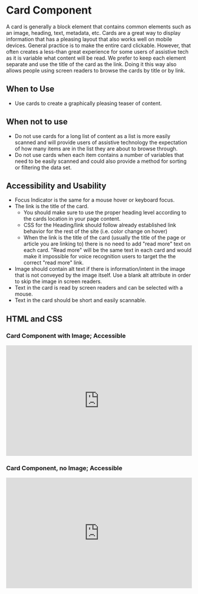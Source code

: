 # Card Component

A card is generally a block element that contains common elements such as an image, heading, text, metadata, etc. Cards are a great way to display information that has a pleasing layout that also works well on mobile devices. General practice is to make the entire card clickable.  However, that often creates a less-than great experience for some users of assistive tech as it is variable what content will be read.  We prefer to keep each element separate and use the title of the card as the link.  Doing it this way also allows people using screen readers to browse the cards by title or by link.

## When to Use

- Use cards to create a graphically pleasing teaser of content. 

## When not to use

- Do not use cards for a long list of content as a list is more easily scanned and will provide users of assistive technology the expectation of how many items are in the list they are about to browse through.
- Do not use cards when each item contains a number of variables that need to be easily scanned and could also provide a method for sorting or filtering the data set.

## Accessibility and Usability

- Focus Indicator is the same for a mouse hover or keyboard focus.
- The link is the title of the card. 
  - You should make sure to use the proper heading level according to the cards location in your page content.
  - CSS for the Heading/link should follow already established link behavior for the rest of the site (i.e. color change on hover) 
  - When the link is the title of the card (usually the title of the page or article you are linking to) there is no need to add "read more" text on each card.  "Read more" will be the same text in each card and would make it impossible for voice recognition users to target the the correct "read more" link. 
- Image should contain alt text if there is information/intent in the image that is not conveyed by the image itself.  Use a blank alt attribute in order to skip the image in screen readers.
- Text in the card is read by screen readers and can be selected with a mouse.
- Text in the card should be short and easily scannable.  

## HTML and CSS

### Card Component with Image; Accessible

<iframe height="300" style="width: 100%;" scrolling="no" title="Card Component with Image; Accessible" src="https://codepen.io/team/UMPO_ADDT/embed/abLrdgK?default-tab=html" frameborder="no" loading="lazy" allowtransparency="true" allowfullscreen="true">
  See the Pen <a href="https://codepen.io/team/UMPO_ADDT/pen/abLrdgK">
  Card Component with Image; Accessible</a> by App Dev & Digital Transformation (<a href="https://codepen.io/team/UMPO_ADDT">@UMPO_ADDT</a>)
  on <a href="https://codepen.io">CodePen</a>.
</iframe>

### Card Component, no Image; Accessible

<iframe height="300" style="width: 100%;" scrolling="no" title="Card Componet, No Image; Accessible" src="https://codepen.io/team/UMPO_ADDT/embed/zYEQBGV?default-tab=html" frameborder="no" loading="lazy" allowtransparency="true" allowfullscreen="true">
  See the Pen <a href="https://codepen.io/team/UMPO_ADDT/pen/zYEQBGV">
  Card Componet, No Image; Accessible</a> by App Dev & Digital Transformation (<a href="https://codepen.io/team/UMPO_ADDT">@UMPO_ADDT</a>)
  on <a href="https://codepen.io">CodePen</a>.
</iframe>
